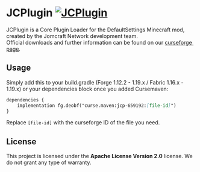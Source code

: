 JCPlugin [![JCPlugin](https://github.com/Jomcraft-Network/JCPlugin/actions/workflows/build.yml/badge.svg?branch=master)](https://github.com/Jomcraft-Network/JCPlugin/actions/workflows/build.yml)
=============

JCPlugin is a Core Plugin Loader for the DefaultSettings Minecraft mod, created by the Jomcraft Network development team. Official downloads and further information can be found on our [curseforge page](https://www.curseforge.com/minecraft/mc-mods/jcplugin).

## Usage
Simply add this to your build.gradle (Forge 1.12.2 - 1.19.x / Fabric 1.16.x - 1.19.x) or your dependencies block once you added Cursemaven:

```md
dependencies {
    implementation fg.deobf("curse.maven:jcp-659192:[file-id]")
}
```

Replace `[file-id]` with the curseforge ID of the file you need.

## License
This project is licensed under the **Apache License Version 2.0** license. We do not grant any type of warranty.
